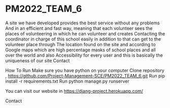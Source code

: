 # PM2022_TEAM_6


A site we have developed provides the best service without any problems And in an efficient and fast way, 
meaning that each volunteer sees the places of volunteering in which he can volunteer and creates
Contacting the coordinator in charge of this school easily in addition to that can get to the volunteer place through
The location found on the site and according to Google maps which are high percentage masks of school places and all over the world and also
Accessibility for every user and this is basically the uniqueness of our site Contact

How To Run 
Make sure you have python on your computer 
Clone repository , https://github.com/Project-Management-SCE/PM2022_TEAM_6.git
Run pip install -r requirements.txt 
Run python manage.py runserver

You can visit our website in https://djang-project.herokuapp.com/

Contact
